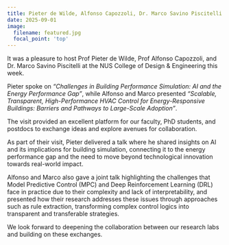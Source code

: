 ```yaml
---
title: Pieter de Wilde, Alfonso Capozzoli, Dr. Marco Savino Piscitelli at NUS
date: 2025-09-01
image:
  filename: featured.jpg
  focal_point: 'top'
---
```


It was a pleasure to host Prof Pieter de Wilde, Prof Alfonso Capozzoli, and Dr. Marco Savino Piscitelli at the NUS College of Design & Engineering this week.  

<!--more-->

Pieter spoke on *“Challenges in Building Performance Simulation: AI and the Energy Performance Gap”*, while Alfonso and Marco presented *“Scalable, Transparent, High-Performance HVAC Control for Energy-Responsive Buildings: Barriers and Pathways to Large-Scale Adoption”*.  

The visit provided an excellent platform for our faculty, PhD students, and postdocs to exchange ideas and explore avenues for collaboration.  

As part of their visit, Pieter delivered a talk where he shared insights on AI and its implications for building simulation, connecting it to the energy performance gap and the need to move beyond technological innovation towards real-world impact.  

Alfonso and Marco also gave a joint talk highlighting the challenges that Model Predictive Control (MPC) and Deep Reinforcement Learning (DRL) face in practice due to their complexity and lack of interpretability, and presented how their research addresses these issues through approaches such as rule extraction, transforming complex control logics into transparent and transferable strategies.  

We look forward to deepening the collaboration between our research labs and building on these exchanges.  

